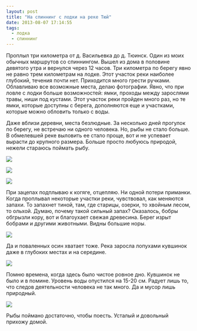 ```yaml
---
layout: post
title: "На спиннинг с лодки на реке Тюй"
date: 2013-08-07 17:14:55
tags:
  - лодка
  - спиннинг
---
```

Проплыл три километра от д. Васильевка до д. Тюинск. Один из моих
обычных маршрутов со спиннингом. Вышел из дома в половине девятого утра
и вернулся через 12 часов. Три километра по берегу явно не равно трем
километрам на лодке. Этот участок реки наиболее глубокий, течения почти
нет. Приходится много грести ручками. Облавливаю все возможные места,
делаю фотографии. Явно, что при ловле с лодки больше возможностей: ямки,
проходы между зарослями травы, ниши под кустами. Этот участок реки
пройден много раз, но те ямки, которые доступны с берега, дополняются
еще и участками, которые можно обловить только с воды.

Даже вблизи деревни, места безлюдные. За несколько дней прогулок по
берегу, не встречаю ни одного человека. Но, рыбы не стало больше. В
обмелевшей реке выловить ее стало проще, вот и не успевает вырасти до
крупного размера. Больше просто любуюсь природой, нежели стараюсь
поймать рыбу.

![](http://fishingguru.ru/uploads/images/00/00/01/2013/08/15/87f315.jpg)

![](http://fishingguru.ru/uploads/images/00/00/01/2013/08/15/25ed00.jpg)

![](http://fishingguru.ru/uploads/images/00/00/01/2013/08/15/44539e.jpg)

При зацепах подплываю к когяге, отцепляю. Ни одной потери приманки.
Когда проплывал некоторые участки реки, чувствовал, как меняются запахи.
То запахнет тиной, там, где старицы, озерки, то хвойным лесом, то
ольхой. Думаю, почему такой сильный запах? Оказалось, бобры обгрызли
кору, вот и благоухает свежая древесина. Берег изрыт бобрами и другими
животными. Видны большие норы.

![](http://fishingguru.ru/uploads/images/00/00/01/2013/08/15/5d1b3c.jpg)

Да и поваленных осин хватает тоже. Река заросла лопухами кувшинок даже в
глубоких местах и на середине.

![](http://fishingguru.ru/uploads/images/00/00/01/2013/08/15/f5bad0.jpg)

Помню времена, когда здесь было чистое ровное дно. Кувшинок не было и в
помине. Уровень воды опустился на 15-20 см. Радует лишь то, что следов
деятельности человека не так много. Да и мусор лишь природный.

![](http://fishingguru.ru/uploads/images/00/00/01/2013/08/24/849dc7.jpg)

Рыбы поймано достаточно, чтобы поесть. Усталый и довольный прихожу
домой.
